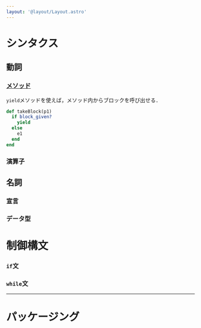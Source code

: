 ```yaml
---
layout: '@layout/Layout.astro'
---
```


# シンタクス
## 動詞
### [メソッド](/b/lang/f/stx-method)
`yield`メソッドを使えば，メソッド内からブロックを呼び出せる．
```ruby
def takeBlock(p1)
  if block_given?
    yield
  else
    e1
  end
end
```


### 演算子
## 名詞
### 宣言
### データ型

# 制御構文
### `if`文  

### `while`文

---

# パッケージング
